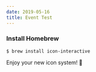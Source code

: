 ```yaml
---
date: 2019-05-16
title: Event Test
---
```


### Install Homebrew

    $ brew install icon-interactive

Enjoy your new icon system! 🎉
